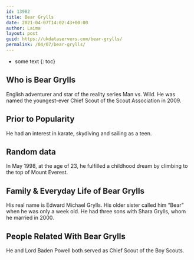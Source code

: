 ```yaml
---
id: 13982
title: Bear Grylls
date: 2021-04-07T14:02:43+00:00
author: Laima
layout: post
guid: https://ukdataservers.com/bear-grylls/
permalink: /04/07/bear-grylls/
---
```


* some text
{: toc}


## Who is Bear Grylls
                  
                  
                  
English adventurer and star of the reality series Man vs. Wild. He was named the youngest-ever Chief Scout of the Scout Association in 2009.
                  
              
            
              
            
                
                
                
## Prior to Popularity
                  
                  
                  
He had an interest in karate, skydiving and sailing as a teen.
                  
              
            
              
            
                
                
                
## Random data
                  
                  
                  
In May 1998, at the age of 23, he fulfilled a childhood dream by climbing to the top of Mount Everest.
                  
              
            
              
            
                
                
                
## Family & Everyday Life of Bear Grylls
                  
                  
                  
His real name is Edward Michael Grylls. His older sister called him &#8220;Bear&#8221; when he was only a week old. He had three sons with Shara Grylls, whom he married in 2000.
                  
              
            
              
            
                
                
                
## People Related With Bear Grylls
                  
                  
                  
He and Lord Baden Powell both served as Chief Scout of the Boy Scouts.
                  
              
            
              
            
                
              
            
              
              
            
            
              
            
          
          
          